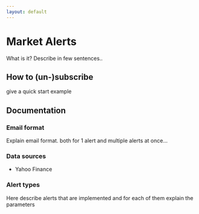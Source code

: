 ```yaml
---
layout: default
---
```


# Market Alerts

What is it? Describe in few sentences..

## How to (un-)subscribe

give a quick start example

## Documentation

### Email format

Explain email format. both for 1 alert and multiple alerts at once...

### Data sources
- Yahoo Finance

### Alert types
 Here describe alerts that are implemented and for each of them explain the parameters